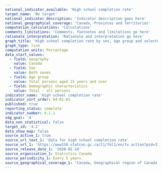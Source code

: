 ```yaml
---
national_indicator_available: 'High school completion rate'
target_name: 'No target'
national_indicator_description: 'Indicator description goes here'
national_geographical_coverage: 'Canada, Provinces and Territories' 
computation_calculations: 'Calculations'
comments_limitations: 'Comments, footnotes and limitations go here'
rationale_interpretation: 'Rationale and interpretation go here'
graph_title: 'High school completion rate by sex, age group and selected demographic characteristics'
graph_type: line
computation_units: Percentage
data_start_values:
  - field: Geography
    value: Canada
  - field: Sex
    value: Both sexes
  - field: Age group
    value: Total persons aged 15 years and over
  - field: Demographic characteristics
    value: Total - all persons
indicator_name: 'High school completion rate'
indicator_sort_order: 04-01-01
published: true
reporting_status: complete
indicator_number: 4.1.1
sdg_goal: '4'
data_non_statistical: false
target_id: '4.1'
data_show_map: false
source_active_1: true
source_url_text_1: 'Data for high school completion rate'
source_url_1: 'https://www150.statcan.gc.ca/t1/tbl1/en/tv.action?pid=3710017001'
source_release_date_1: '2020-02-24'
source_organisation_1: Statistics Canada
source_periodicity_1: Every 5 years 
source_geographical_coverage_1: 'Canada, Geographical region of Canada'
---
```

